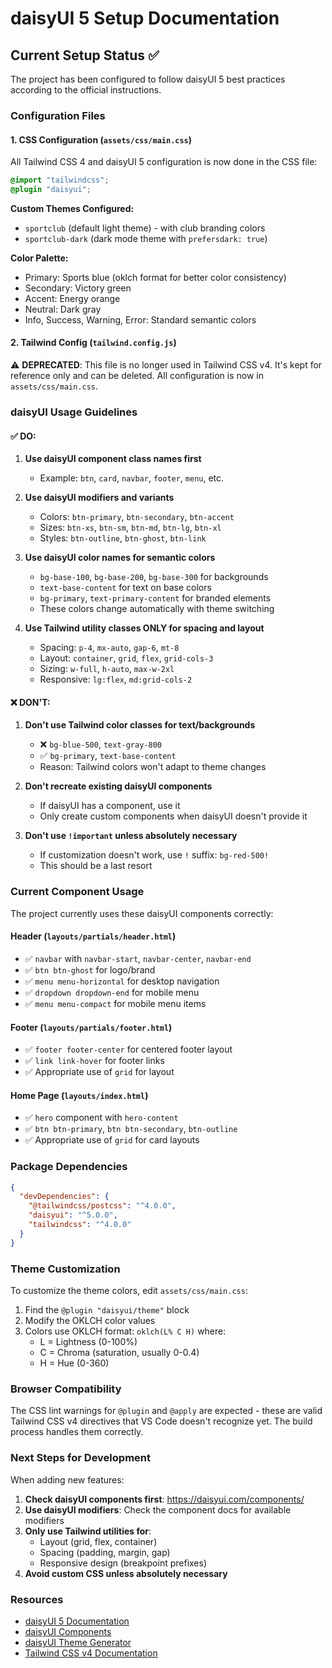 # daisyUI 5 Setup Documentation

## Current Setup Status ✅

The project has been configured to follow daisyUI 5 best practices according to the official instructions.

### Configuration Files

#### 1. CSS Configuration (`assets/css/main.css`)
All Tailwind CSS 4 and daisyUI 5 configuration is now done in the CSS file:

```css
@import "tailwindcss";
@plugin "daisyui";
```

**Custom Themes Configured:**
- `sportclub` (default light theme) - with club branding colors
- `sportclub-dark` (dark mode theme with `prefersdark: true`)

**Color Palette:**
- Primary: Sports blue (oklch format for better color consistency)
- Secondary: Victory green
- Accent: Energy orange
- Neutral: Dark gray
- Info, Success, Warning, Error: Standard semantic colors

#### 2. Tailwind Config (`tailwind.config.js`)
⚠️ **DEPRECATED**: This file is no longer used in Tailwind CSS v4. It's kept for reference only and can be deleted. All configuration is now in `assets/css/main.css`.

### daisyUI Usage Guidelines

#### ✅ DO:
1. **Use daisyUI component class names first**
   - Example: `btn`, `card`, `navbar`, `footer`, `menu`, etc.
   
2. **Use daisyUI modifiers and variants**
   - Colors: `btn-primary`, `btn-secondary`, `btn-accent`
   - Sizes: `btn-xs`, `btn-sm`, `btn-md`, `btn-lg`, `btn-xl`
   - Styles: `btn-outline`, `btn-ghost`, `btn-link`
   
3. **Use daisyUI color names for semantic colors**
   - `bg-base-100`, `bg-base-200`, `bg-base-300` for backgrounds
   - `text-base-content` for text on base colors
   - `bg-primary`, `text-primary-content` for branded elements
   - These colors change automatically with theme switching

4. **Use Tailwind utility classes ONLY for spacing and layout**
   - Spacing: `p-4`, `mx-auto`, `gap-6`, `mt-8`
   - Layout: `container`, `grid`, `flex`, `grid-cols-3`
   - Sizing: `w-full`, `h-auto`, `max-w-2xl`
   - Responsive: `lg:flex`, `md:grid-cols-2`

#### ❌ DON'T:
1. **Don't use Tailwind color classes for text/backgrounds**
   - ❌ `bg-blue-500`, `text-gray-800`
   - ✅ `bg-primary`, `text-base-content`
   - Reason: Tailwind colors won't adapt to theme changes

2. **Don't recreate existing daisyUI components**
   - If daisyUI has a component, use it
   - Only create custom components when daisyUI doesn't provide it

3. **Don't use `!important` unless absolutely necessary**
   - If customization doesn't work, use `!` suffix: `bg-red-500!`
   - This should be a last resort

### Current Component Usage

The project currently uses these daisyUI components correctly:

#### Header (`layouts/partials/header.html`)
- ✅ `navbar` with `navbar-start`, `navbar-center`, `navbar-end`
- ✅ `btn btn-ghost` for logo/brand
- ✅ `menu menu-horizontal` for desktop navigation
- ✅ `dropdown dropdown-end` for mobile menu
- ✅ `menu menu-compact` for mobile menu items

#### Footer (`layouts/partials/footer.html`)
- ✅ `footer footer-center` for centered footer layout
- ✅ `link link-hover` for footer links
- ✅ Appropriate use of `grid` for layout

#### Home Page (`layouts/index.html`)
- ✅ `hero` component with `hero-content`
- ✅ `btn btn-primary`, `btn btn-secondary`, `btn-outline`
- ✅ Appropriate use of `grid` for card layouts

### Package Dependencies

```json
{
  "devDependencies": {
    "@tailwindcss/postcss": "^4.0.0",
    "daisyui": "^5.0.0",
    "tailwindcss": "^4.0.0"
  }
}
```

### Theme Customization

To customize the theme colors, edit `assets/css/main.css`:

1. Find the `@plugin "daisyui/theme"` block
2. Modify the OKLCH color values
3. Colors use OKLCH format: `oklch(L% C H)` where:
   - L = Lightness (0-100%)
   - C = Chroma (saturation, usually 0-0.4)
   - H = Hue (0-360)

### Browser Compatibility

The CSS lint warnings for `@plugin` and `@apply` are expected - these are valid Tailwind CSS v4 directives that VS Code doesn't recognize yet. The build process handles them correctly.

### Next Steps for Development

When adding new features:

1. **Check daisyUI components first**: https://daisyui.com/components/
2. **Use daisyUI modifiers**: Check the component docs for available modifiers
3. **Only use Tailwind utilities for**:
   - Layout (grid, flex, container)
   - Spacing (padding, margin, gap)
   - Responsive design (breakpoint prefixes)
4. **Avoid custom CSS unless absolutely necessary**

### Resources

- [daisyUI 5 Documentation](https://daisyui.com)
- [daisyUI Components](https://daisyui.com/components/)
- [daisyUI Theme Generator](https://daisyui.com/theme-generator/)
- [Tailwind CSS v4 Documentation](https://tailwindcss.com)
